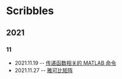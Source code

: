 # Scribbles

## 2021

### 11

- 2021.11.19 -- [传递函数相关的 MATLAB 命令](./control-theory/传递函数相关的MATLAB命令/)
- 2021.11.27 -- [雅可比矩阵](./calculus/jacobian-matrix/)
